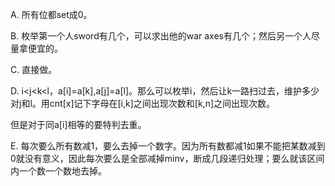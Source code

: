 A. 所有位都set成0。

B. 枚举第一个人sword有几个，可以求出他的war axes有几个；然后另一个人尽量拿便宜的。

C. 直接做。

D. i<j<k<l，a[i]=a[k],a[j]=a[l]。那么可以枚举i，然后让k一路扫过去，维护多少对j和l。用cnt[x]记下字母在[i,k]之间出现次数和[k,n]之间出现次数。

   但是对于同a[i]相等的要特判去重。

E. 每次要么所有数减1，要么去掉一个数字。因为所有数都减1如果不能把某数减到0就没有意义，因此每次要么是全部减掉minv，断成几段递归处理；要么就该区间内一个数一个数地去掉。
